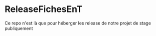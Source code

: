 # ReleaseFichesEnT

Ce repo n'est là que pour héberger les release de notre projet de stage publiquement
